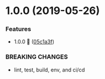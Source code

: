 # 1.0.0 (2019-05-26)


### Features

* 1.0.0 :tada: ([05c1a3f](https://github.com/kindness-is-the-dankest-meme/untitled-game-project/commit/05c1a3f))


### BREAKING CHANGES

* lint, test, build, env, and ci/cd
